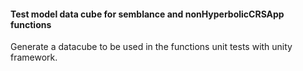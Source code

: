 #### Test model data cube for semblance and nonHyperbolicCRSApp functions

Generate a datacube to be used in the functions unit tests with 
unity framework.
